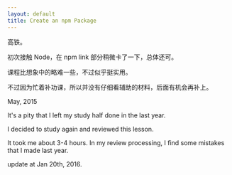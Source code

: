 ```yaml
---
layout: default
title: Create an npm Package
---
```


高铁。

初次接触 Node，在 npm link 部分稍微卡了一下，总体还可。

课程比想象中的略难一些，不过似乎挺实用。

不过因为忙着补功课，所以并没有仔细看辅助的材料，后面有机会再补上。

May, 2015

It's a pity that I left my study half done in the last year.

I decided to study again and reviewed this lesson.

It took me about 3-4 hours. In my review processing, I find some mistakes that I made last year.

update at Jan 20th, 2016.
